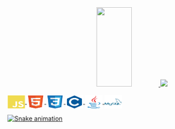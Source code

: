 
<div align="center">
  <a href="https://github.com/ViniciusCarvalhoDevy">
  <img height="180em" width="40%" src="https://github-readme-stats.vercel.app/api?username=ViniciusCarvalhoDevy&show_icons=true&theme=tokyonight&include_all_commits=true&count_private=true"/>
  <img height="180em" src="https://github-readme-stats.vercel.app/api/top-langs/?username=ViniciusCarvalhoDevy&layout=compact&langs_count=7&theme=tokyonight"/>
</div>
<div style="display: inline_block"><br>
  <img align="center" alt="Vini-Js" height="30" width="40" src="https://raw.githubusercontent.com/devicons/devicon/master/icons/javascript/javascript-plain.svg">
  <img align="center" alt="VIni-HTML" height="30" width="40" src="https://raw.githubusercontent.com/devicons/devicon/master/icons/html5/html5-original.svg">
  <img align="center" alt="Vini-CSS" height="30" width="40" src="https://raw.githubusercontent.com/devicons/devicon/master/icons/css3/css3-original.svg">
  <img align="center" alt="Vini-C" height="30" width="40" src="https://raw.githubusercontent.com/devicons/devicon/master/icons/c/c-plain.svg">
  <img align="center" alt="Vini-C" height="30" width="40" src="https://raw.githubusercontent.com/devicons/devicon/master/icons/java/java-original.svg">
  <img align="center" alt="Vini-C" height="30" width="40" src="https://raw.githubusercontent.com/devicons/devicon/master/icons/mysql/mysql-plain-wordmark.svg">
</div>
  
  
 
<div> 
  
  ![Snake animation](https://github.com/ViniciusCarvalhoDevy/ViniciusCarvalhoDevy/blob/output/github-contribution-grid-snake.svg)
 
</div>

